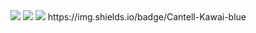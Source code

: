 <img src="{https://img.shields.io/badge/Blockchain.com-121D33?logo=blockchaindotcom&logoColor=fff&style=for-the-badge}" />

<img src="{https://img.shields.io/badge/Ghost-000?style=for-the-badge&logo=ghost&logoColor=yellow}" />

<img src="{https://img.shields.io/badge/ChatGPT-74aa9c?style=for-the-badge&logo=openai&logoColor=white}" />
https://img.shields.io/badge/Cantell-Kawai-blue
